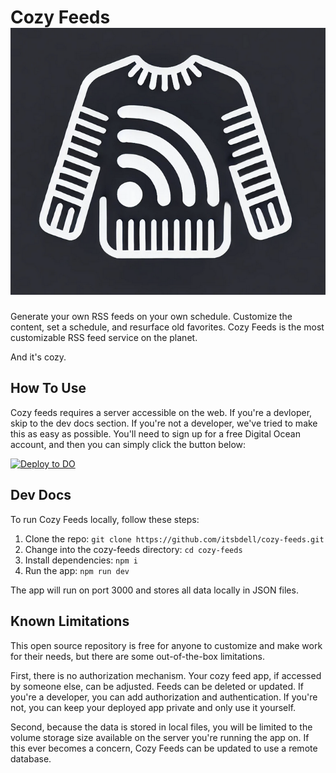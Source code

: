 # Cozy Feeds ![Cozy Feeds!](https://github.com/itsbdell/cozy-feeds/blob/main/public/favicon.png)

Generate your own RSS feeds on your own schedule. Customize the content, set a schedule, and resurface old favorites. Cozy Feeds is the most customizable RSS feed service on the planet. 

And it's cozy. 

## How To Use
Cozy feeds requires a server accessible on the web. If you're a devloper, skip to the dev docs section. If you're not a developer, we've tried to make this as easy as possible. You'll need to sign up for a free Digital Ocean account, and then you can simply click the button below: 

[![Deploy to DO](https://www.deploytodo.com/do-btn-blue.svg)](https://cloud.digitalocean.com/apps/new?repo=https://github.com/itsbdell/cozy-feeds/tree/main)

## Dev Docs

To run Cozy Feeds locally, follow these steps: 

1. Clone the repo: `git clone https://github.com/itsbdell/cozy-feeds.git`
2. Change into the cozy-feeds directory: `cd cozy-feeds`
3. Install dependencies: `npm i`
4. Run the app: `npm run dev`

The app will run on port 3000 and stores all data locally in JSON files. 

## Known Limitations
This open source repository is free for anyone to customize and make work for their needs, but there are some out-of-the-box limitations. 

First, there is no authorization mechanism. Your cozy feed app, if accessed by someone else, can be adjusted. Feeds can be deleted or updated. If you're a developer, you can add authorization and authentication. If you're not, you can keep your deployed app private and only use it yourself. 

Second, because the data is stored in local files, you will be limited to the volume storage size available on the server you're running the app on. If this ever becomes a concern, Cozy Feeds can be updated to use a remote database. 
